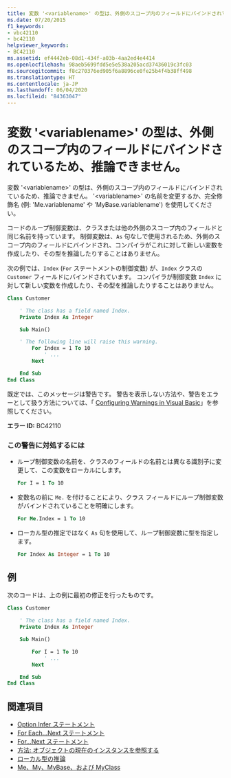 ```yaml
---
title: 変数 '<variablename>' の型は、外側のスコープ内のフィールドにバインドされているため、推論できません。
ms.date: 07/20/2015
f1_keywords:
- vbc42110
- bc42110
helpviewer_keywords:
- BC42110
ms.assetid: ef4442eb-08d1-434f-a03b-4aa2ed4e4414
ms.openlocfilehash: 98aeb5699fdd5e5e538a205acd37436019c3fc03
ms.sourcegitcommit: f8c270376ed905f6a8896ce0fe25b4f4b38ff498
ms.translationtype: HT
ms.contentlocale: ja-JP
ms.lasthandoff: 06/04/2020
ms.locfileid: "84363047"
---
```

# <a name="the-type-for-variable-variablename-will-not-be-inferred-because-it-is-bound-to-a-field-in-an-enclosing-scope"></a>変数 '\<variablename>' の型は、外側のスコープ内のフィールドにバインドされているため、推論できません。

変数 '\<variablename>' の型は、外側のスコープ内のフィールドにバインドされているため、推論できません。 '\<variablename>' の名前を変更するか、完全修飾名 (例: 'Me.variablename' や 'MyBase.variablename') を使用してください。

コードのループ制御変数は、クラスまたは他の外側のスコープ内のフィールドと同じ名前を持っています。 制御変数は、`As` 句なしで使用されるため、外側のスコープ内のフィールドにバインドされ、コンパイラがこれに対して新しい変数を作成したり、その型を推論したりすることはありません。

次の例では、`Index` (`For` ステートメントの制御変数) が、`Index` クラスの `Customer` フィールドにバインドされています。 コンパイラが制御変数 `Index` に対して新しい変数を作成したり、その型を推論したりすることはありません。

```vb
Class Customer

    ' The class has a field named Index.
    Private Index As Integer

    Sub Main()

    ' The following line will raise this warning.
        For Index = 1 To 10
            ' ...
        Next

    End Sub
End Class
```

既定では、このメッセージは警告です。 警告を表示しない方法や、警告をエラーとして扱う方法については、「 [Configuring Warnings in Visual Basic](/visualstudio/ide/configuring-warnings-in-visual-basic)」を参照してください。

**エラー ID:** BC42110

### <a name="to-address-this-warning"></a>この警告に対処するには

- ループ制御変数の名前を、クラスのフィールドの名前とは異なる識別子に変更して、この変数をローカルにします。

  ```vb
  For I = 1 To 10
  ```

- 変数名の前に `Me.` を付けることにより、クラス フィールドにループ制御変数がバインドされていることを明確にします。

  ```vb
  For Me.Index = 1 To 10
  ```

- ローカル型の推定ではなく `As` 句を使用して、ループ制御変数に型を指定します。

  ```vb
  For Index As Integer = 1 To 10
  ```

## <a name="example"></a>例
 次のコードは、上の例に最初の修正を行ったものです。

```vb
Class Customer

    ' The class has a field named Index.
    Private Index As Integer

    Sub Main()

        For I = 1 To 10
            ' ...
        Next

    End Sub
End Class
```

## <a name="see-also"></a>関連項目

- [Option Infer ステートメント](../statements/option-infer-statement.md)
- [For Each...Next ステートメント](../statements/for-each-next-statement.md)
- [For...Next ステートメント](../statements/for-next-statement.md)
- [方法: オブジェクトの現在のインスタンスを参照する](../../programming-guide/language-features/variables/how-to-refer-to-the-current-instance-of-an-object.md)
- [ローカル型の推論](../../programming-guide/language-features/variables/local-type-inference.md)
- [Me、My、MyBase、および MyClass](../../programming-guide/program-structure/me-my-mybase-and-myclass.md)
